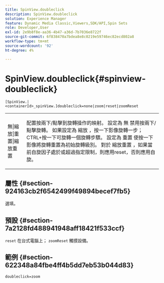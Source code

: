 ```yaml
---
title: SpinView.doubleclick
description: SpinView.doubleclick
solution: Experience Manager
feature: Dynamic Media Classic,Viewers,SDK/API,Spin Sets
role: Developer,User
exl-id: 2e9b8f8e-aa36-4b47-a36d-7b7036e8722f
source-git-commit: 6f838470a7bdea8e8c0219e59746ec82ecd802a8
workflow-type: tm+mt
source-wordcount: '92'
ht-degree: 4%

---
```


# SpinView.doubleclick{#spinview-doubleclick}

`[SpinView.|<containerId>_spinView.]doubleclick=none|zoom|reset|zoomReset`

<table id="table_E314540D347D47699C04EB80D20C0721"> 
 <tbody> 
  <tr> 
   <td colname="col1"> <p> <span class="codeph"> 無|縮放|重置|縮放重置 </span> </p> </td> 
   <td colname="col2"> <p> 配置按兩下/點擊到旋轉操作的映射。 設定為 <span class="codeph"> 無 </span> 禁用按兩下/點擊旋轉。 如果設定為 <span class="codeph"> 縮放 </span>，按一下影像旋轉一步；CTRL+按一下可旋轉一個旋轉步驟。 設定為 <span class="codeph"> 重置 </span> 使按一下影像將旋轉重置為初始旋轉級別。 對於 <span class="codeph"> 縮放重置 </span>，如果當前自旋因子處於或超過指定限制，則應用reset，否則應用自旋。 </p> </td> 
  </tr> 
 </tbody> 
</table>

## 屬性 {#section-924163cb2f6542499f49894becef7fb5}

選填。

## 預設 {#section-7a2128fd488941948aff18421f533ccf}

`reset` 在台式電腦上； `zoomReset` 觸摸設備。

## 範例 {#section-622348a84fbe4ff4b5dd7eb53b044d83}

`doubleclick=zoom`
